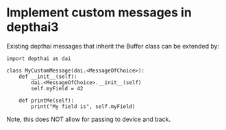 # Implement custom messages in depthai3

Existing depthai messages that inherit the Buffer class can be extended by:

```
import depthai as dai

class MyCustomMessage(dai.<MessageOfChoice>):
    def __init__(self):
        dai.<MessageOfChoice>.__init__(self)
        self.myField = 42

    def printMe(self):
        print("My field is", self.myField)
```

Note, this does NOT allow for passing to device and back.
